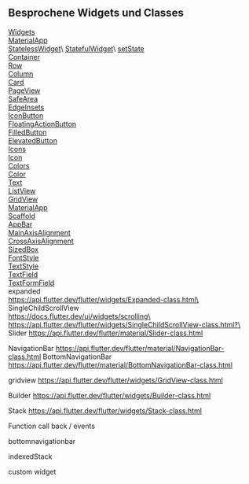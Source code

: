 ## Besprochene Widgets und Classes

[Widgets](https://docs.flutter.dev/get-started/fundamentals/widgets)\
[MaterialApp](https://api.flutter.dev/flutter/material/MaterialApp-class.html)\
[StatelessWidget](https://api.flutter.dev/flutter/widgets/StatelessWidget-class.html?)\
[StatefulWidget](https://api.flutter.dev/flutter/widgets/StatefulWidget-class.html?)\
[setState](https://api.flutter.dev/flutter/widgets/State/setState.html)\
[Container](https://api.flutter.dev/flutter/widgets/Container-class.html)\
[Row](https://api.flutter.dev/flutter/widgets/Row-class.html)\
[Column](https://api.flutter.dev/flutter/widgets/Column-class.html)\
[Card](https://api.flutter.dev/flutter/material/Card-class.html)\
[PageView](https://api.flutter.dev/flutter/widgets/PageView-class.html)\
[SafeArea](https://api.flutter.dev/flutter/widgets/SafeArea-class.html)\
[EdgeInsets](https://api.flutter.dev/flutter/painting/EdgeInsets-class.html)\
[IconButton](https://api.flutter.dev/flutter/material/IconButton-class.html)\
[FloatingActionButton](https://api.flutter.dev/flutter/material/FloatingActionButton-class.html)\
[FilledButton](https://api.flutter.dev/flutter/material/FilledButton-class.html)\
[ElevatedButton](https://api.flutter.dev/flutter/material/ElevatedButton-class.html)\
[Icons](https://api.flutter.dev/flutter/material/Icons-class.html)\
[Icon](https://api.flutter.dev/flutter/widgets/Icon-class.html)\
[Colors](https://api.flutter.dev/flutter/material/Colors-class.html)\
[Color](https://api.flutter.dev/flutter/dart-ui/Color-class.html)\
[Text](https://api.flutter.dev/flutter/widgets/Text-class.html)\
[ListView](https://api.flutter.dev/flutter/widgets/ListView-class.html)\
[GridView](https://api.flutter.dev/flutter/widgets/GridView-class.html)\
[MaterialApp](https://api.flutter.dev/flutter/material/MaterialApp-class.html)\
[Scaffold](https://api.flutter.dev/flutter/material/Scaffold-class.html)\
[AppBar](https://api.flutter.dev/flutter/material/AppBar-class.html)\
[MainAxisAlignment](https://api.flutter.dev/flutter/rendering/MainAxisAlignment.html)\
[CrossAxisAlignment](https://api.flutter.dev/flutter/rendering/CrossAxisAlignment.html)\
[SizedBox](https://api.flutter.dev/flutter/widgets/SizedBox-class.html)\
[FontStyle](https://api.flutter.dev/flutter/dart-ui/FontStyle.html)\
[TextStyle](https://api.flutter.dev/flutter/painting/TextStyle-class.html)\
[TextField](https://api.flutter.dev/flutter/material/TextField-class.html)\
[TextFormField](https://api.flutter.dev/flutter/material/TextFormField-class.html)\
expanded\
  https://api.flutter.dev/flutter/widgets/Expanded-class.html\
SingleChildScrollView\
  https://docs.flutter.dev/ui/widgets/scrolling\
  https://api.flutter.dev/flutter/widgets/SingleChildScrollView-class.html?\
Slider 
https://api.flutter.dev/flutter/material/Slider-class.html

NavigationBar  https://api.flutter.dev/flutter/material/NavigationBar-class.html
BottomNavigationBar https://api.flutter.dev/flutter/material/BottomNavigationBar-class.html

gridview https://api.flutter.dev/flutter/widgets/GridView-class.html

Builder https://api.flutter.dev/flutter/widgets/Builder-class.html

Stack https://api.flutter.dev/flutter/widgets/Stack-class.html








Function call back / events

bottomnavigationbar

indexedStack


custom widget

